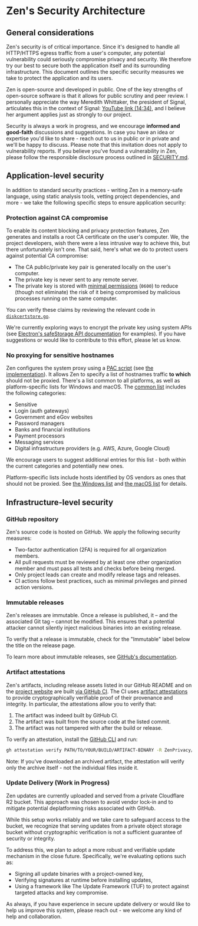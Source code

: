 # Zen's Security Architecture

## General considerations

Zen's security is of critical importance. Since it's designed to handle all HTTP/HTTPS egress traffic from a user's computer, any potential vulnerability could seriously compromise privacy and security. We therefore try our best to secure both the application itself and its surrounding infrastructure. This document outlines the specific security measures we take to protect the application and its users.

Zen is open-source and developed in public. One of the key strengths of open-source software is that it allows for public scrutiny and peer review. I personally appreciate the way Meredith Whittaker, the president of Signal, articulates this in the context of Signal: [YouTube link (14:34)](https://www.youtube.com/live/AyH7zoP-JOg?t=874s), and I believe her argument applies just as strongly to our project.

Security is always a work in progress, and we encourage **informed and good-faith** discussions and suggestions. In case you have an idea or expertise you'd like to share - reach out to us in public or in private and we'll be happy to discuss. Please note that this invitation does not apply to vulnerability reports. If you believe you've found a vulnerability in Zen, please follow the responsible disclosure process outlined in [SECURITY.md](/SECURITY.md).

## Application-level security

In addition to standard security practices - writing Zen in a memory-safe language, using static analysis tools, vetting project dependencies, and more - we take the following specific steps to ensure application security:

### Protection against CA compromise

To enable its content blocking and privacy protection features, Zen generates and installs a root CA certificate on the user's computer. We, the project developers, wish there were a less intrusive way to achieve this, but there unfortunately isn't one. That said, here's what we do to protect users against potential CA compromise:

- The CA public/private key pair is generated locally on the user's computer.
- The private key is never sent to any remote server.
- The private key is stored with [minimal permissions](https://github.com/ZenPrivacy/zen-core/blob/master/certstore/diskcertstore.go#L201) (`0600`) to reduce (though not eliminate) the risk of it being compromised by malicious processes running on the same computer.

You can verify these claims by reviewing the relevant code in [`diskcertstore.go`](https://github.com/ZenPrivacy/zen-core/blob/master/certstore/diskcertstore.go).

We're currently exploring ways to encrypt the private key using system APIs (see [Electron's safeStorage API documentation](https://www.electronjs.org/docs/latest/api/safe-storage) for examples). If you have suggestions or would like to contribute to this effort, please let us know.

### No proxying for sensitive hostnames

Zen configures the system proxy using a [PAC script](https://developer.mozilla.org/en-US/docs/Web/HTTP/Guides/Proxy_servers_and_tunneling/Proxy_Auto-Configuration_PAC_file) (see [the implementation](https://github.com/ZenPrivacy/zen-core/blob/master/sysproxy/pac.go)). It allows Zen to specify a list of hostnames traffic **to which** should not be proxied. There's a list common to all platforms, as well as platform-specific lists for Windows and macOS. The [common list](https://github.com/ZenPrivacy/zen-core/blob/master/sysproxy/exclusions/common.txt) includes the following categories:

- Sensitive
- Login (auth gateways)
- Government and eGov websites
- Password managers
- Banks and financial institutions
- Payment processors
- Messaging services
- Digital infrastructure providers (e.g. AWS, Azure, Google Cloud)

We encourage users to suggest additional entries for this list - both within the current categories and potentially new ones.

Platform-specific lists include hosts identified by OS vendors as ones that should not be proxied. See [the Windows list](https://github.com/ZenPrivacy/zen-core/blob/master/sysproxy/exclusions/windows.txt) and [the macOS list](https://github.com/ZenPrivacy/zen-core/blob/master/sysproxy/exclusions/darwin.txt) for details.

## Infrastructure-level security

### GitHub repository

Zen's source code is hosted on GitHub. We apply the following security measures:

- Two-factor authentication (2FA) is required for all organization members.
- All pull requests must be reviewed by at least one other organization member and must pass all tests and checks before being merged.
- Only project leads can create and modify release tags and releases.
- CI actions follow best practices, such as minimal privileges and pinned action versions.

### Immutable releases

Zen's releases are immutable. Once a release is published, it – and the associated Git tag – cannot be modified. This ensures that a potential attacker cannot silently inject malicious binaries into an existing release.

To verify that a release is immutable, check for the "Immutable" label below the title on the release page.

To learn more about immutable releases, see [GitHub's documentation](https://docs.github.com/en/code-security/supply-chain-security/understanding-your-software-supply-chain/immutable-releases).


### Artifact attestations

Zen's artifacts, including release assets listed in our GitHub README and on the [project website](https://zenprivacy.net) are built [via GitHub CI](/.github/workflows/build.yml). The CI uses [artifact attestations](https://docs.github.com/en/actions/security-for-github-actions/using-artifact-attestations/using-artifact-attestations-to-establish-provenance-for-builds) to provide cryptographically verifiable proof of their provenance and integrity. In particular, the attestations allow you to verify that:

1. The artifact was indeed built by GitHub CI.
2. The artifact was built from the source code at the listed commit.
3. The artifact was not tampered with after the build or release.

To verify an attestation, install the [GitHub CLI](https://cli.github.com/) and run:

```bash
gh attestation verify PATH/TO/YOUR/BUILD/ARTIFACT-BINARY -R ZenPrivacy/zen-desktop
```

Note: If you've downloaded an archived artifact, the attestation will verify only the archive itself - not the individual files inside it.

### Update Delivery (Work in Progress)

Zen updates are currently uploaded and served from a private Cloudflare R2 bucket. This approach was chosen to avoid vendor lock-in and to mitigate potential deplatforming risks associated with GitHub.

While this setup works reliably and we take care to safeguard access to the bucket, we recognize that serving updates from a private object storage bucket without cryptographic verification is not a sufficient guarantee of security or integrity.

To address this, we plan to adopt a more robust and verifiable update mechanism in the close future. Specifically, we're evaluating options such as:

- Signing all update binaries with a project-owned key,
- Verifying signatures at runtime before installing updates,
- Using a framework like The Update Framework (TUF) to protect against targeted attacks and key compromise.

As always, if you have experience in secure update delivery or would like to help us improve this system, please reach out - we welcome any kind of help and collaboration.
